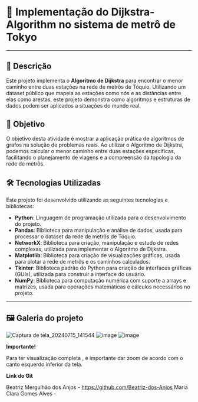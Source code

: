 #  🚂 Implementação do Dijkstra-Algorithm no sistema de metrô de Tokyo
---
## 📖 Descrição 
Este projeto implementa o **Algoritmo de Dijkstra** para encontrar o menor caminho entre duas estações na rede de metrôs de Tóquio. Utilizando um dataset público que mapeia as estações como nós e as distâncias entre elas como arestas, este projeto demonstra como algoritmos e estruturas de dados podem ser aplicados a situações do mundo real.
## 🎯 Objetivo 
O objetivo desta atividade é mostrar a aplicação prática de algoritmos de grafos na solução de problemas reais. Ao utilizar o Algoritmo de Dijkstra, podemos calcular o menor caminho entre duas estações específicas, facilitando o planejamento de viagens e a compreensão da topologia da rede de metrôs.
##  🛠️ Tecnologias Utilizadas 
Este projeto foi desenvolvido utilizando as seguintes tecnologias e bibliotecas:

- **Python**: Linguagem de programação utilizada para o desenvolvimento do projeto.
- **Pandas**: Biblioteca para manipulação e análise de dados, usada para processar o dataset da rede de metrôs de Tóquio.
- **NetworkX**: Biblioteca para criação, manipulação e estudo de redes complexas, utilizada para implementar o Algoritmo de Dijkstra.
- **Matplotlib**: Biblioteca para criação de visualizações gráficas, usada para plotar a rede de metrôs e os caminhos calculados.
- **Tkinter**: Biblioteca padrão do Python para criação de interfaces gráficas (GUIs), utilizada para construir a interface do usuário.
- **NumPy**: Biblioteca para computação numérica com suporte a arrays e matrizes, usada para operações matemáticas e cálculos necessários no projeto.
---
## 🖼️ Galeria do projeto

![Captura de tela_20240715_141544](https://github.com/user-attachments/assets/2b83a29b-214a-4b13-8d4c-37f0a9357688)
![image](https://github.com/user-attachments/assets/be860a23-7b97-467d-8444-cac6effd236b)
![image](https://github.com/user-attachments/assets/30eeb133-1df1-4a48-9649-d402055a70d9)


**Importante!**

Para ter visualização completa , é importante dar zoom de acordo com o canto esquerdo inferior da tela.

**Link do Git**

Beatriz Mergulhão dos Anjos - https://github.com/Beatriz-dos-Anjos
Maria Clara Gomes Alves -
